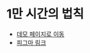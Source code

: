 # 1만 시간의 법칙

- [데모 페이지로 이동](https://baekg6.github.io/FE3-10000hours/)
- [피그마 링크](http://figma.com/file/YIoHn24LhFrCBEedo96rx6/1%EB%A7%8C-%EC%8B%9C%EA%B0%84%EC%9D%98-%EB%B2%95%EC%B9%99?node-id=0%3A1)
